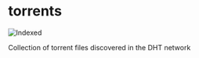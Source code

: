 torrents 
========
![Indexed](https://img.shields.io/badge/indexed-190085-blue)

Collection of torrent files discovered in the DHT network
